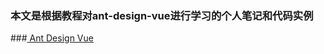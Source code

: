 ###	本文是根据教程对ant-design-vue进行学习的个人笔记和代码实例
###[	Ant Design Vue](https://vue.ant.design/docs/vue/introduce-cn/)
